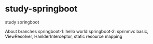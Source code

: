 # study-springboot
study springboot

About branches
springboot-1: hello world
springboot-2: sprinmvc basic, ViewResolver, HanlderInterceptor, static resource mapping